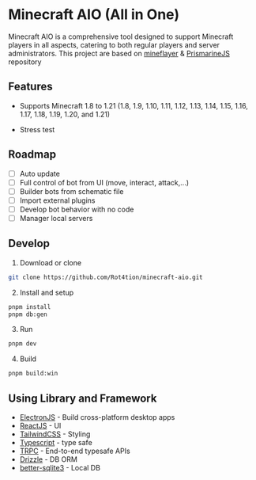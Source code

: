 # Minecraft AIO (All in One)

Minecraft AIO is a comprehensive tool designed to support Minecraft players in all aspects, catering to both regular players and server administrators.
This project are based on [mineflayer](https://github.com/PrismarineJS/mineflayer) & [PrismarineJS](https://github.com/PrismarineJS) repository

## Features

- Supports Minecraft 1.8 to 1.21 (1.8, 1.9, 1.10, 1.11, 1.12, 1.13, 1.14, 1.15, 1.16, 1.17, 1.18, 1.19, 1.20, and 1.21)

- Stress test

## Roadmap

- [ ] Auto update
- [ ] Full control of bot from UI (move, interact, attack,...)
- [ ] Builder bots from schematic file
- [ ] Import external plugins
- [ ] Develop bot behavior with no code
- [ ] Manager local servers

## Develop

1. Download or clone

```bash
git clone https://github.com/Rot4tion/minecraft-aio.git
```

2. Install and setup

```bash
pnpm install
pnpm db:gen
```

3. Run

```bash
pnpm dev
```

4. Build

```bash
pnpm build:win
```

## Using Library and Framework

- [ElectronJS](https://www.electronjs.org/) - Build cross-platform desktop apps
- [ReactJS](https://react.dev/) - UI
- [TailwindCSS](https://tailwindcss.com/) - Styling
- [Typescript](https://www.typescriptlang.org/) - type safe
- [TRPC](https://trpc.io/) - End-to-end typesafe APIs
- [Drizzle](https://drizzle-orm.org/) - DB ORM
- [better-sqlite3](https://github.com/WiseLibs/better-sqlite3) - Local DB
